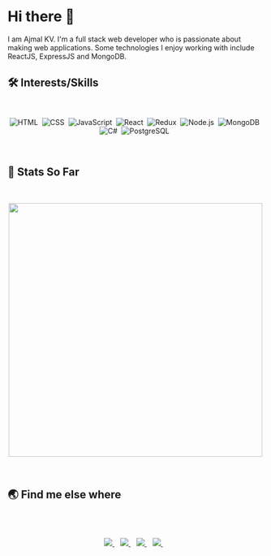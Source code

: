 # Hi there 👋
I am Ajmal KV. I'm a full stack web developer who is passionate about making web applications. Some technologies I enjoy working with include ReactJS, ExpressJS and MongoDB.

## 🛠 Interests/Skills

 </br>
 
<div align='center'>
  
  ![HTML](https://img.shields.io/badge/html5%20-%23E34F26.svg?&style=for-the-badge&logo=html5&logoColor=white)&nbsp;
  ![CSS](https://img.shields.io/badge/css3%20-%231572B6.svg?&style=for-the-badge&logo=css3&logoColor=white)&nbsp;
  ![JavaScript](https://img.shields.io/badge/javascript%20-%23323330.svg?&style=for-the-badge&logo=javascript&logoColor=%23F7DF1E)&nbsp;
  ![React](https://img.shields.io/badge/react%20-%2320232a.svg?&style=for-the-badge&logo=react&logoColor=%2361DAFB)&nbsp;
  ![Redux](https://img.shields.io/badge/redux-%23593d88.svg?&style=for-the-badge&logo=redux&logoColor=white)&nbsp;
  ![Node.js](https://img.shields.io/badge/node.js%20-%2343853D.svg?&style=for-the-badge&logo=node.js&logoColor=white)&nbsp;
  ![MongoDB](https://img.shields.io/badge/MongoDB-%234ea94b.svg?&style=for-the-badge&logo=mongodb&logoColor=white)&nbsp;
  ![C#](https://img.shields.io/badge/Csharp-%234ea94b.svg?&style=for-the-badge&logo=Csharp&logoColor=white)&nbsp;
  ![PostgreSQL](https://img.shields.io/badge/Postgresql-%234ea94b.svg?&style=for-the-badge&logo=Postgresql&logoColor=white)&nbsp;
  
</div> 
</br>

## :construction_worker: Stats So Far 
</br>
<p align='center'>
  <a href="#"><img src="https://github-readme-stats.vercel.app/api?username=ajmalmiyan&show_icons=true&count_private=true&theme=radical" width="500"></a>
</p>
</br>

## :earth_asia: Find me else where
</br>
 <p align='center'>
  <br/>
   <a href="https://ajmalmiyan.github.io">
    <img src="https://img.shields.io/badge/portfolio-%237289DA.svg?&style=for-the-badge&logo=reddit&logoColor=white" />
  </a>&nbsp;&nbsp;
  <a href="https://twitter.com/ajmalmiyan/">
    <img src="https://img.shields.io/badge/ajmalmiyan-%231DA1F2.svg?&style=for-the-badge&logo=Twitter&logoColor=white" />
  </a>&nbsp;&nbsp;
  <a href="https://www.linkedin.com/in/ajmalmiyan/">
    <img src="https://img.shields.io/badge/linkedin-%230077B5.svg?&style=for-the-badge&logo=linkedin&logoColor=white" />
  </a>&nbsp;&nbsp;
   <a href="https://ajmalmiyan.medium.com/">
    <img src="https://img.shields.io/badge/Medium-%23000000.svg?&style=for-the-badge&logo=Medium&logoColor=white" />
  </a>&nbsp;&nbsp;
 </p>
